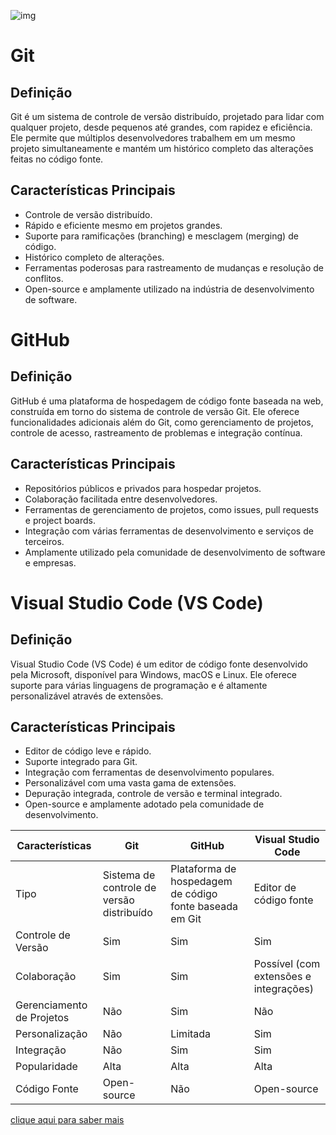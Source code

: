 ![img](https://hermes.dio.me/articles/cover/f54fb5c2-a04f-4ee5-aaf2-14fd4336fbc1.png)


# Git

## Definição
Git é um sistema de controle de versão distribuído, projetado para lidar com qualquer projeto, desde pequenos até grandes, com rapidez e eficiência. Ele permite que múltiplos desenvolvedores trabalhem em um mesmo projeto simultaneamente e mantém um histórico completo das alterações feitas no código fonte.

## Características Principais
- Controle de versão distribuído.
- Rápido e eficiente mesmo em projetos grandes.
- Suporte para ramificações (branching) e mesclagem (merging) de código.
- Histórico completo de alterações.
- Ferramentas poderosas para rastreamento de mudanças e resolução de conflitos.
- Open-source e amplamente utilizado na indústria de desenvolvimento de software.

# GitHub

## Definição
GitHub é uma plataforma de hospedagem de código fonte baseada na web, construída em torno do sistema de controle de versão Git. Ele oferece funcionalidades adicionais além do Git, como gerenciamento de projetos, controle de acesso, rastreamento de problemas e integração contínua.

## Características Principais
- Repositórios públicos e privados para hospedar projetos.
- Colaboração facilitada entre desenvolvedores.
- Ferramentas de gerenciamento de projetos, como issues, pull requests e project boards.
- Integração com várias ferramentas de desenvolvimento e serviços de terceiros.
- Amplamente utilizado pela comunidade de desenvolvimento de software e empresas.

# Visual Studio Code (VS Code)

## Definição
Visual Studio Code (VS Code) é um editor de código fonte desenvolvido pela Microsoft, disponível para Windows, macOS e Linux. Ele oferece suporte para várias linguagens de programação e é altamente personalizável através de extensões.

## Características Principais
- Editor de código leve e rápido.
- Suporte integrado para Git.
- Integração com ferramentas de desenvolvimento populares.
- Personalizável com uma vasta gama de extensões.
- Depuração integrada, controle de versão e terminal integrado.
- Open-source e amplamente adotado pela comunidade de desenvolvimento.


|   Características   |      Git      |    GitHub    | Visual Studio Code |
|---------------------|---------------|--------------|--------------------|
| Tipo                | Sistema de controle de versão distribuído | Plataforma de hospedagem de código fonte baseada em Git | Editor de código fonte |
| Controle de Versão  | Sim           | Sim          | Sim                |
| Colaboração        | Sim           | Sim          | Possível (com extensões e integrações) |
| Gerenciamento de Projetos | Não      | Sim          | Não                |
| Personalização      | Não           | Limitada     | Sim                |
| Integração          | Não           | Sim          | Sim                |
| Popularidade        | Alta          | Alta         | Alta               |
| Código Fonte        | Open-source   | Não           | Open-source        |


[clique aqui para saber mais](https://git-scm.com)

